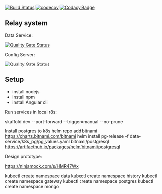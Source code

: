 [![Build Status](https://travis-ci.org/juncevich/relay-system.svg?branch=master)](https://travis-ci.org/juncevich/relay-system)
[![codecov](https://codecov.io/gh/juncevich/relay-system/branch/master/graph/badge.svg)](https://codecov.io/gh/juncevich/relay-system)
[![Codacy Badge](https://api.codacy.com/project/badge/Grade/fba092c64a384a2d84b54f222b972039)](https://www.codacy.com/app/juncevich/relay-system?utm_source=github.com&amp;utm_medium=referral&amp;utm_content=juncevich/relay-system&amp;utm_campaign=Badge_Grade)
## Relay system

Data Service:
 
[![Quality Gate Status](https://sonarcloud.io/api/project_badges/measure?project=relay-data-service&metric=alert_status)](https://sonarcloud.io/dashboard?id=relay-data-service)

Config Server: 

[![Quality Gate Status](https://sonarcloud.io/api/project_badges/measure?project=relay-config-server&metric=alert_status)](https://sonarcloud.io/dashboard?id=relay-config-server)


## Setup

* install nodejs
* install npm
* install Angular cli


Run services in local r8s:

skaffold dev --port-forward --trigger=manual --no-prune

Install postgres to k8s helm repo add bitnami https://charts.bitnami.com/bitnami
helm install pg-release -f data-service/k8s_pg/pg_values.yaml bitnami/postgresql
https://artifacthub.io/packages/helm/bitnami/postgresql

Design prototype:

https://ninjamock.com/s/HMR47Wx

kubectl create namespace data
kubectl create namespace history
kubectl create namespace gateway
kubectl create namespace postgres
kubectl create namespace mongo

